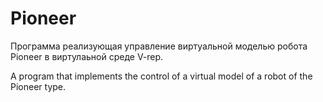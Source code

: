 # Pioneer
<p>  Программа реализующая управление виртуальной моделью робота Pioneer в виртулаьной среде V-rep.</p>
<p>  A program that implements the control of a virtual model of a robot of the Pioneer type.</p>

